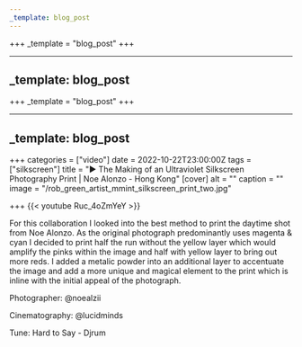 ```yaml
---
_template: blog_post
---
```












+++
_template = "blog_post"
+++

---
_template: blog_post
---



+++
_template = "blog_post"
+++

---
_template: blog_post
---

+++
categories = ["video"]
date = 2022-10-22T23:00:00Z
tags = ["silkscreen"]
title = "▶️ The Making of an Ultraviolet Silkscreen Photography Print | Noe Alonzo - Hong Kong"
[cover]
alt = ""
caption = ""
image = "/rob_green_artist_mmint_silkscreen_print_two.jpg"

+++
{{< youtube Ruc_4oZmYeY >}}

For this collaboration I looked into the best method to print the daytime shot from Noe Alonzo. As the original photograph predominantly uses magenta & cyan I decided to print half the run without the yellow layer which would amplify the pinks within the image and half with yellow layer to bring out more reds. I added a metalic powder into an additional layer to accentuate the image and add a more unique and magical element to the print which is inline with the initial appeal of the photograph.

Photographer: @noealzii

Cinematography: @lucidminds

Tune: Hard to Say - Djrum
